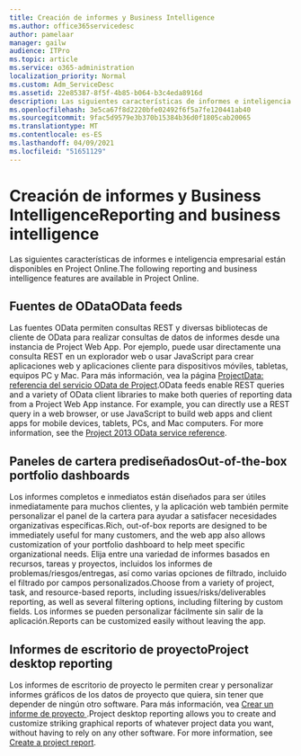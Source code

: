 ```yaml
---
title: Creación de informes y Business Intelligence
ms.author: office365servicedesc
author: pamelaar
manager: gailw
audience: ITPro
ms.topic: article
ms.service: o365-administration
localization_priority: Normal
ms.custom: Adm_ServiceDesc
ms.assetid: 22e85387-8f5f-4b85-b064-b3c4eda8916d
description: Las siguientes características de informes e inteligencia empresarial están disponibles en Project Online.
ms.openlocfilehash: 3e5ca67f8d2220bfe02492f6f5a7fe120441ab40
ms.sourcegitcommit: 9fac5d9579e3b370b15384b36d0f1805cab20065
ms.translationtype: MT
ms.contentlocale: es-ES
ms.lasthandoff: 04/09/2021
ms.locfileid: "51651129"
---
```

# <a name="reporting-and-business-intelligence"></a><span data-ttu-id="551e1-103">Creación de informes y Business Intelligence</span><span class="sxs-lookup"><span data-stu-id="551e1-103">Reporting and business intelligence</span></span>

<span data-ttu-id="551e1-104">Las siguientes características de informes e inteligencia empresarial están disponibles en Project Online.</span><span class="sxs-lookup"><span data-stu-id="551e1-104">The following reporting and business intelligence features are available in Project Online.</span></span>
  
## <a name="odata-feeds"></a><span data-ttu-id="551e1-105">Fuentes de OData</span><span class="sxs-lookup"><span data-stu-id="551e1-105">OData feeds</span></span>

<span data-ttu-id="551e1-p101">Las fuentes OData permiten consultas REST y diversas bibliotecas de cliente de OData para realizar consultas de datos de informes desde una instancia de Project Web App. Por ejemplo, puede usar directamente una consulta REST en un explorador web o usar JavaScript para crear aplicaciones web y aplicaciones cliente para dispositivos móviles, tabletas, equipos PC y Mac. Para más información, vea la página [ProjectData: referencia del servicio OData de Project](/previous-versions/office/project-odata/jj163015(v=office.15)).</span><span class="sxs-lookup"><span data-stu-id="551e1-p101">OData feeds enable REST queries and a variety of OData client libraries to make both queries of reporting data from a Project Web App instance. For example, you can directly use a REST query in a web browser, or use JavaScript to build web apps and client apps for mobile devices, tablets, PCs, and Mac computers. For more information, see the [Project 2013 OData service reference](/previous-versions/office/project-odata/jj163015(v=office.15)).</span></span>
  
## <a name="out-of-the-box-portfolio-dashboards"></a><span data-ttu-id="551e1-109">Paneles de cartera prediseñados</span><span class="sxs-lookup"><span data-stu-id="551e1-109">Out-of-the-box portfolio dashboards</span></span>

<span data-ttu-id="551e1-110">Los informes completos e inmediatos están diseñados para ser útiles inmediatamente para muchos clientes, y la aplicación web también permite personalizar el panel de la cartera para ayudar a satisfacer necesidades organizativas específicas.</span><span class="sxs-lookup"><span data-stu-id="551e1-110">Rich, out-of-box reports are designed to be immediately useful for many customers, and the web app also allows customization of your portfolio dashboard to help meet specific organizational needs.</span></span> <span data-ttu-id="551e1-111">Elija entre una variedad de informes basados en recursos, tareas y proyectos, incluidos los informes de problemas/riesgos/entregas, así como varias opciones de filtrado, incluido el filtrado por campos personalizados.</span><span class="sxs-lookup"><span data-stu-id="551e1-111">Choose from a variety of project, task, and resource-based reports, including issues/risks/deliverables reporting, as well as several filtering options, including filtering by custom fields.</span></span> <span data-ttu-id="551e1-112">Los informes se pueden personalizar fácilmente sin salir de la aplicación.</span><span class="sxs-lookup"><span data-stu-id="551e1-112">Reports can be customized easily without leaving the app.</span></span> 
  
## <a name="project-desktop-reporting"></a><span data-ttu-id="551e1-113">Informes de escritorio de proyecto</span><span class="sxs-lookup"><span data-stu-id="551e1-113">Project desktop reporting</span></span>

<span data-ttu-id="551e1-p103">Los informes de escritorio de proyecto le permiten crear y personalizar informes gráficos de los datos de proyecto que quiera, sin tener que depender de ningún otro software. Para más información, vea [Crear un informe de proyecto ](https://go.microsoft.com/fwlink/?LinkID=823657&amp;clcid=0x409).</span><span class="sxs-lookup"><span data-stu-id="551e1-p103">Project desktop reporting allows you to create and customize striking graphical reports of whatever project data you want, without having to rely on any other software. For more information, see [Create a project report](https://go.microsoft.com/fwlink/?LinkID=823657&amp;clcid=0x409).</span></span>
